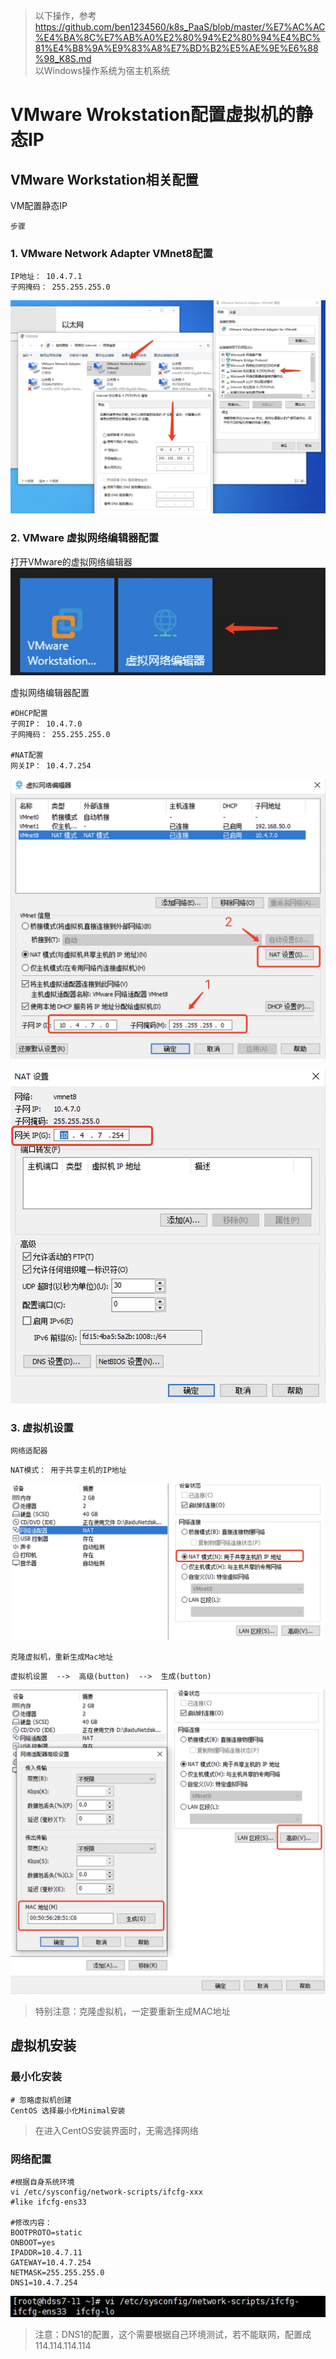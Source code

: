 > 以下操作，参考 https://github.com/ben1234560/k8s_PaaS/blob/master/%E7%AC%AC%E4%BA%8C%E7%AB%A0%E2%80%94%E2%80%94%E4%BC%81%E4%B8%9A%E9%83%A8%E7%BD%B2%E5%AE%9E%E6%88%98_K8S.md  
以Windows操作系统为宿主机系统 

# VMware Wrokstation配置虚拟机的静态IP

## VMware Workstation相关配置
VM配置静态IP

`步骤`

### 1. VMware Network Adapter VMnet8配置 
```
IP地址： 10.4.7.1
子网掩码： 255.255.255.0
``` 
![VMware Network Adapter VMnet8配置](images/VMwareNetworkAdapterVMnet8配置.jpg)

### 2. VMware 虚拟网络编辑器配置
打开VMware的虚拟网络编辑器  
![虚拟网络编辑器](images/虚拟网络编辑器.jpg)

虚拟网络编辑器配置  
```
#DHCP配置
子网IP： 10.4.7.0
子网掩码： 255.255.255.0

#NAT配置
网关IP： 10.4.7.254
```
![虚拟网络编辑器配置01](images/虚拟网络编辑器配置01.jpg)

![虚拟网络编辑器配置02](images/虚拟网络编辑器配置02.jpg)

### 3. 虚拟机设置

`网络适配器`
```
NAT模式： 用于共享主机的IP地址
```
![网络适配器设置](images/网络适配器设置.jpg)


`克隆虚拟机，重新生成Mac地址` 
```
虚拟机设置  -->  高级(button)  -->  生成(button)
```
![虚拟机mac地址生成](images/虚拟机mac地址生成.jpg)  

>特别注意：克隆虚拟机，一定要重新生成MAC地址  


## 虚拟机安装

### 最小化安装
```
# 忽略虚拟机创建
CentOS 选择最小化Minimal安装
```

>在进入CentOS安装界面时，无需选择网络 

### 网络配置
```
#根据自身系统环境
vi /etc/sysconfig/network-scripts/ifcfg-xxx
#like ifcfg-ens33

#修改内容：
BOOTPROTO=static
ONBOOT=yes
IPADDR=10.4.7.11
GATEWAY=10.4.7.254
NETMASK=255.255.255.0
DNS1=10.4.7.254
``` 
![虚拟机ifcfg配置01](images/虚拟机ifcfg配置01.jpg)  
>注意：DNS1的配置，这个需要根据自己环境测试，若不能联网，配置成114.114.114.114
